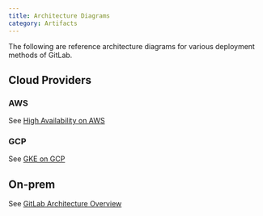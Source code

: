 ```yaml
---
title: Architecture Diagrams
category: Artifacts
---
```


The following are reference architecture diagrams for various deployment methods of GitLab.

## Cloud Providers

### AWS

See [High Availability on AWS](https://docs.gitlab.com/ee/university/high-availability/aws/)

### GCP

See [GKE on GCP](https://www.youtube.com/watch?v=HLNNFS8b_aw)

## On-prem

See [GitLab Architecture Overview](https://docs.gitlab.com/ee/development/architecture.html)

